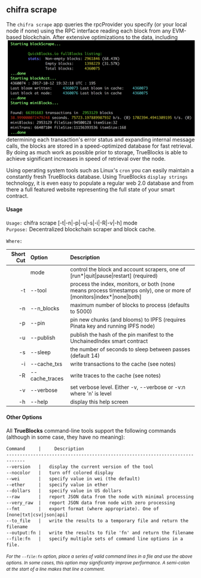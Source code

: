 ## chifra scrape

The `chifra scrape` app queries the rpcProvider you specify (or your local node if none) using the RPC interface reading each block from any EVM-based blockchain. After extensive optimizations to the data, including <img width=500px align="right" src="docs/image.png"> determining each transaction's error status and expanding internal message calls, the blocks are stored in a speed-optimized database for fast retrieval. By doing as much work as possible prior to storage, TrueBlocks is able to achieve significant increases in speed of retrieval over the node.

Using operating system tools such as Linux's `cron` you can easily maintain a  constantly fresh TrueBlocks database. Using TrueBlocks `display strings` technology, it is even easy to populate a regular web 2.0 database and from there a full featured website representing the full state of your smart contract.

#### Usage

`Usage:`    chifra scrape [-t|-n|-p|-u|-s|-i|-R|-v|-h] mode  
`Purpose:`  Decentralized blockchain scraper and block cache.

`Where:`  

| Short Cut | Option | Description |
| -------: | :------- | :------- |
|  | mode | control the block and account scrapers, one of [run*&#124;quit&#124;pause&#124;restart] (required) |
| -t | --tool <val> | process the index, monitors, or both (none means process timestamps only), one or more of [monitors&#124;index*&#124;none&#124;both] |
| -n | --n_blocks <num> | maximum number of blocks to process (defaults to 5000) |
| -p | --pin | pin new chunks (and blooms) to IPFS (requires Pinata key and running IPFS node) |
| -u | --publish | publish the hash of the pin manifest to the UnchainedIndex smart contract |
| -s | --sleep <double> | the number of seconds to sleep between passes (default 14) |
| -i | --cache_txs | write transactions to the cache (see notes) |
| -R | --cache_traces | write traces to the cache (see notes) |
| -v | --verbose | set verbose level. Either -v, --verbose or -v:n where 'n' is level |
| -h | --help | display this help screen |

#### Other Options

All **TrueBlocks** command-line tools support the following commands (although in some case, they have no meaning):

    Command     |     Description
    -----------------------------------------------------------------------------
    --version   |   display the current version of the tool
    --nocolor   |   turn off colored display
    --wei       |   specify value in wei (the default)
    --ether     |   specify value in ether
    --dollars   |   specify value in US dollars
    --raw       |   report JSON data from the node with minimal processing
    --very_raw  |   report JSON data from node with zero processing
    --fmt       |   export format (where appropriate). One of [none|txt|csv|json|api]
    --to_file   |   write the results to a temporary file and return the filename
    --output:fn |   write the results to file 'fn' and return the filename
    --file:fn   |   specify multiple sets of command line options in a file.

<small>*For the `--file:fn` option, place a series of valid command lines in a file and use the above options. In some cases, this option may significantly improve performance. A semi-colon at the start of a line makes that line a comment.*</small>

